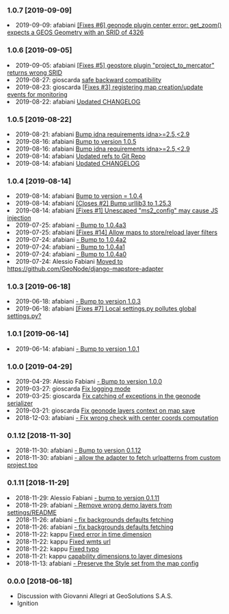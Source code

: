### 1.0.7 [2019-09-09]

<li> 2019-09-09: afabiani <a href="https://github.com/GeoNode/django-mapstore-adapter/commit/cf3d57f661d0865cc06c6529d0cdc0267dc2b16e" target="blank"> [Fixes #6] geonode plugin center error: get_zoom() expects a GEOS Geometry with an SRID of 4326</a></li>

### 1.0.6 [2019-09-05]

<li> 2019-09-05: afabiani <a href="https://github.com/GeoNode/django-mapstore-adapter/commit/27c67b7cce30fe4feb4b645b386f220c15858985" target="blank"> [Fixes #5] geostore plugin "project_to_mercator" returns wrong SRID</a></li>
<li> 2019-08-27: gioscarda <a href="https://github.com/GeoNode/django-mapstore-adapter/commit/2ead0bbf8c691a9922a9fb2ee77712f8ee640c30" target="blank"> safe backward compatibility</a></li>
<li> 2019-08-23: gioscarda <a href="https://github.com/GeoNode/django-mapstore-adapter/commit/781ae56712209591f1c5b15be414dc1d4ec41bcc" target="blank"> [Fixes #3] registering map creation/update events for monitoring</a></li>
<li> 2019-08-22: afabiani <a href="https://github.com/GeoNode/django-mapstore-adapter/commit/7b59bb521b69364b6eca83dd622a30943d691427" target="blank"> Updated CHANGELOG</a></li> 

### 1.0.5 [2019-08-22]

<li> 2019-08-21: afabiani <a href="https://github.com/GeoNode/django-mapstore-adapter/commit/6b852ed98a2ac03d395e30e5e28b0e77a6c1ecb1" target="blank"> Bump idna requirements idna>=2.5,<2.9</a></li> 
<li> 2019-08-16: afabiani <a href="https://github.com/GeoNode/django-mapstore-adapter/commit/4b879247bc68fd500504fcdae25dd9295eaec32c" target="blank"> Bump to version 1.0.5</a></li> 
<li> 2019-08-16: afabiani <a href="https://github.com/GeoNode/django-mapstore-adapter/commit/694ab26e5d20c309e392f6a0ce406f18277d8aab" target="blank"> Bump idna requirements idna>=2.5,<2.9</a></li> 
<li> 2019-08-14: afabiani <a href="https://github.com/GeoNode/django-mapstore-adapter/commit/3b0b6b4af0ce722c38d2945fe755ddf248182471" target="blank"> Updated refs to Git Repo</a></li> 
<li> 2019-08-14: afabiani <a href="https://github.com/GeoNode/django-mapstore-adapter/commit/d6148b81bc45c72c9734e2cc73143979a133a0f2" target="blank"> Updated CHANGELOG</a></li> 

### 1.0.4 [2019-08-14]

<li> 2019-08-14: afabiani <a href="https://github.com/GeoNode/django-mapstore-adapter/commit/7d424e0fda71de374ff6a1e4f4818acc0e1d0416" target="blank"> Bump to version = 1.0.4</a></li> 
<li> 2019-08-14: afabiani <a href="https://github.com/GeoNode/django-mapstore-adapter/commit/5cf2df180306835e96820479da5f86bd3c90bc61" target="blank"> [Closes #2] Bump urllib3 to 1.25.3</a></li> 
<li> 2019-08-14: afabiani <a href="https://github.com/GeoNode/django-mapstore-adapter/commit/57e01b55567672961f8c6b7ca3b9dec18cc425b9" target="blank"> [Fixes #1] Unescaped "ms2_config" may cause JS injection</a></li> 
<li> 2019-07-25: afabiani <a href="https://github.com/GeoNode/django-mapstore-adapter/commit/e3e7e0661e0891676b333bf2909be37715706c72" target="blank"> - Bump to 1.0.4a3</a></li> 
<li> 2019-07-25: afabiani <a href="https://github.com/GeoNode/django-mapstore-adapter/commit/76118a7362b8df272405e806e0838494ae392351" target="blank"> [Fixes #14] Allow maps to store/reload layer filters</a></li> 
<li> 2019-07-24: afabiani <a href="https://github.com/GeoNode/django-mapstore-adapter/commit/3b8e2a95b4445a92e62c5573cf74293054ab251e" target="blank"> - Bump to 1.0.4a2</a></li> 
<li> 2019-07-24: afabiani <a href="https://github.com/GeoNode/django-mapstore-adapter/commit/3b93fe3f325442d3ccd83d2ce938cbf1a8a8ff4b" target="blank"> - Bump to 1.0.4a1</a></li> 
<li> 2019-07-24: afabiani <a href="https://github.com/GeoNode/django-mapstore-adapter/commit/fccdd713afb0892372c6c120799949d25e40e590" target="blank"> - Bump to 1.0.4a0</a></li> 
<li> 2019-07-24: Alessio Fabiani <a href="https://github.com/GeoNode/django-mapstore-adapter/commit/1003d897f1fc7d85eacf613769adc2a2d71c277f" target="blank"> Moved to https://github.com/GeoNode/django-mapstore-adapter</a></li> 

### 1.0.3 [2019-06-18]

<li> 2019-06-18: afabiani <a href="https://github.com/GeoNode/django-mapstore-adapter/commit/2395d360ffaba6654104791bafa8ef9caf176f6f" target="blank"> - Bump to version 1.0.3</a></li> 
<li> 2019-06-18: afabiani <a href="https://github.com/GeoNode/django-mapstore-adapter/commit/a7bea6204fc324ee444ace6062528fa23d21199f" target="blank"> [Fixes #7] Local settings.py pollutes global settings.py?</a></li> 

### 1.0.1 [2019-06-14]

<li> 2019-06-14: afabiani <a href="https://github.com/GeoNode/django-mapstore-adapter/commit/ccb6d87de8076bab52331c7b011fda070f655522" target="blank"> - Bump to version 1.0.1</a></li> 

### 1.0.0 [2019-04-29]

<li> 2019-04-29: Alessio Fabiani <a href="https://github.com/GeoNode/django-mapstore-adapter/commit/838bc7cc7e4f5e18984e31c66ea44bdcbf26f942" target="blank">  - Bump to version 1.0.0</a></li> 
<li> 2019-03-27: gioscarda <a href="https://github.com/GeoNode/django-mapstore-adapter/commit/2a558d7654854b038415162341c29e030de7e493" target="blank"> Fix logging mode</a></li> 
<li> 2019-03-25: gioscarda <a href="https://github.com/GeoNode/django-mapstore-adapter/commit/e52adfd6b54a6948de797df232302d5a30009b72" target="blank"> Fix catching of exceptions in the geonode serializer</a></li> 
<li> 2019-03-21: gioscarda <a href="https://github.com/GeoNode/django-mapstore-adapter/commit/f0a310d75372b95455561fac278f190988e00d92" target="blank"> Fix geonode layers context on map save</a></li> 
<li> 2018-12-03: afabiani <a href="https://github.com/GeoNode/django-mapstore-adapter/commit/639a902864ea098026545ec3fd9037b167c00d0b" target="blank">  - Fix wrong check with center coords computation</a></li> 

### 0.1.12 [2018-11-30]

<li> 2018-11-30: afabiani <a href="https://github.com/GeoNode/django-mapstore-adapter/commit/269d2b0fd31c038f14c2b6c99b672c74c3bc22e5" target="blank">  - Bump to version 0.1.12</a></li> 
<li> 2018-11-30: afabiani <a href="https://github.com/GeoNode/django-mapstore-adapter/commit/831eb9fc07aee8458c67e03f4487316553e85651" target="blank">  - allow the adapter to fetch urlpatterns from custom project too</a></li> 

### 0.1.11 [2018-11-29]

<li> 2018-11-29: Alessio Fabiani <a href="https://github.com/GeoNode/django-mapstore-adapter/commit/6099727db00b4bcd4ebcb3839c9482ce4d724a13" target="blank">  - bump to version 0.1.11</a></li> 
<li> 2018-11-29: afabiani <a href="https://github.com/GeoNode/django-mapstore-adapter/commit/d168b2c0209ed738c8e5ac5a5986ed88650a46d6" target="blank"> - Remove wrong demo layers from settings/README</a></li> 
<li> 2018-11-26: afabiani <a href="https://github.com/GeoNode/django-mapstore-adapter/commit/7ca4b22943fd959160b0bf89bab4c1896e895716" target="blank"> - fix backgrounds defaults fetching</a></li> 
<li> 2018-11-26: afabiani <a href="https://github.com/GeoNode/django-mapstore-adapter/commit/feea004ef55d1270f96acb131a6c5c66cd6576f9" target="blank">  - fix backgrounds defaults fetching</a></li> 
<li> 2018-11-22: kappu <a href="https://github.com/GeoNode/django-mapstore-adapter/commit/648cff187a37f31c3e3421c95dc6621fe81dfbab" target="blank"> Fixed error in time dimension</a></li> 
<li> 2018-11-22: kappu <a href="https://github.com/GeoNode/django-mapstore-adapter/commit/2cf1b30d9802514a6aaa7a55e13385182fd8f0b2" target="blank"> Fixed wmts url</a></li> 
<li> 2018-11-22: kappu <a href="https://github.com/GeoNode/django-mapstore-adapter/commit/b8d7e38cf2a971e89f2fcb10da0b51f44e9d2ddb" target="blank"> Fixed typo</a></li> 
<li> 2018-11-21: kappu <a href="https://github.com/GeoNode/django-mapstore-adapter/commit/fc9ad65b2c7191f975797597344cc43010bb74e2" target="blank"> capability dimensions to layer dimesions</a></li> 
<li> 2018-11-13: afabiani <a href="https://github.com/GeoNode/django-mapstore-adapter/commit/8a6a8f50147db4dff1bcf754f217752d6d4f1cef" target="blank">  - Preserve the Style set from the map config</a></li> 

### 0.0.0 [2018-06-18]

* Discussion with Giovanni Allegri at GeoSolutions S.A.S.
* Ignition
